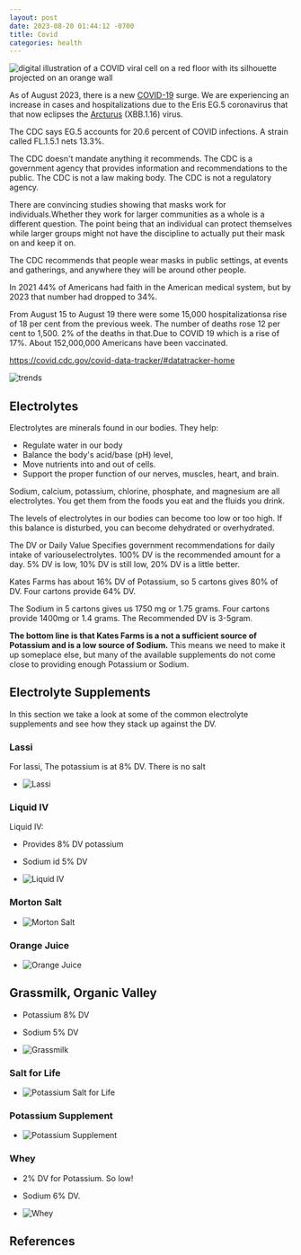 ```yaml
---
layout: post
date: 2023-08-20 01:44:12 -0700
title: Covid
categories: health
---
```


![digital illustration of a COVID viral cell on a red floor with its silhouette projected on an orange wall](/assets/health/Covid-Bing-AI-2023-08-20.jpeg)

As of August 2023, there is a new [COVID-19](https://www.aarp.org/health/conditions-treatments/info-2020/coronavirus-facts.html) surge. We are experiencing an increase in  cases and hospitalizations due to the  Eris EG.5 coronavirus that that now eclipses the [Arcturus](https://www.aarp.org/health/conditions-treatments/info-2023/arcturus-new-covid-variant.html) (XBB.1.16) virus.

The CDC says EG.5 accounts for 20.6 percent of COVID infections. A strain called FL.1.5.1 nets 13.3%.

The CDC doesn't mandate anything it recommends. The CDC is a government agency that provides information and recommendations to the public. The CDC is not a law making body. The CDC is not a regulatory agency.

There are convincing studies showing that masks work for individuals.Whether they work for larger communities as a whole is a different question. The point being that an individual can protect themselves while larger groups might not have the discipline to actually put their mask on and keep it on.

The CDC recommends that people wear masks in public settings, at events and gatherings, and anywhere they will be around other people.

In 2021 44% of Americans had faith in the American medical system, but by 2023 that number had dropped to 34%.

From August 15 to August 19 there were some 15,000 hospitalizationsa rise of 18 per cent from the previous week. The number of deaths rose 12 per cent to 1,500. 2% of the deaths in that.Due to COVID 19 which is a rise of 17%. About 152,000,000 Americans have been vaccinated.

<https://covid.cdc.gov/covid-data-tracker/#datatracker-home>

![trends](/assets/health/Covid-Bing-AI-2023-08-20.jpeg)

## Electrolytes

Electrolytes are minerals found in our bodies. They help:

- Regulate water in our body
- Balance the body's acid/base (pH) level,
- Move nutrients into and out of cells.
- Support the proper function of our nerves, muscles, heart, and brain.

Sodium, calcium, potassium, chlorine, phosphate, and magnesium are all electrolytes. You get them from the foods you eat and the fluids you drink.

The levels of electrolytes in our bodies can become too low or too high. If this balance is disturbed, you can become dehydrated or overhydrated.

The DV or Daily Value Specifies government recommendations for daily intake of variouselectrolytes. 100% DV is the recommended amount for a day. 5% DV is low, 10% DV is still low, 20% DV is a little better.

Kates Farms has about 16% DV of Potassium, so 5 cartons gives 80% of DV. Four cartons provide 64% DV.

The Sodium in 5 cartons gives us 1750 mg or 1.75 grams. Four cartons provide 1400mg or 1.4 grams.  The Recommended DV is 3-5gram.

**The bottom line is that Kates Farms is a not a sufficient source of Potassium and is a low source of Sodium.** This means we need to make it up someplace else, but many of the available supplements do not come close to providing enough Potassium or Sodium.

## Electrolyte Supplements

In this section we take a look at some of the common electrolyte supplements and see how they stack up against the DV.

### Lassi

For lassi, The potassium is at 8% DV. There is no salt

- ![Lassi][01]

### Liquid IV

Liquid IV:

- Provides 8% DV potassium
- Sodium id 5% DV

- ![Liquid IV][02]

### Morton Salt

- ![Morton Salt][03]

### Orange Juice

- ![Orange Juice][04]

## Grassmilk, Organic Valley

- Potassium 8% DV
- Sodium 5% DV

- ![Grassmilk][05]

### Salt for Life

- ![Potassium Salt for Life][06]

### Potassium Supplement

- ![Potassium Supplement][07]

### Whey

- 2% DV for Potassium. So low!
- Sodium 6% DV.

- ![Whey][08]

## References

[01]: /assets/images/elytes/lassi-81-jDsUn9ZL._SL1500_.jpg
[02]: /assets/images/elytes/liquid-iv-81F7fZV4hoL._SL1500_.jpg
[03]: /assets/images/elytes/morton-salt-71TMOgL7+dL._SL1500_.jpg
[04]: /assets/images/elytes/orange-juice-81YnC59uZsL._SL1500_.jpg
[05]: /assets/images/elytes/ov-grassmilk-81HIX2cTGSL._SL1500_.jpg
[06]: /assets/images/elytes/potassium-chloride-salt-for-life-810P21hmVaL._SL1500_.jpg
[07]: /assets/images/elytes/potassium-supp-71IhFSE3a+L._AC_SL1500_.jpg
[08]: /assets/images/elytes/Whey-51BfQNjl-LL._AC_.jpg
